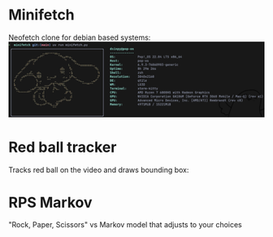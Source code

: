 # Minifetch
Neofetch clone for debian based systems:
![minifetch.png](assets/minifetch.png)

# Red ball tracker
Tracks red ball on the video and draws bounding box:

# RPS Markov
"Rock, Paper, Scissors" vs Markov model that adjusts to your choices